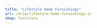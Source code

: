```yaml
---
title: "Lifestyle Home Furnishings"
url: /erie/lifestyle-home-furnishings-2/
shop: furniture
---
```

